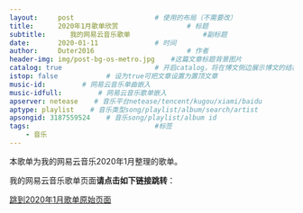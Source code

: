 ```yaml
---
layout:     post   				    # 使用的布局（不需要改）
title:      2020年1月歌单欣赏 				# 标题 
subtitle:      我的网易云音乐歌单                  #副标题
date:       2020-01-11 				# 时间
author:     Duter2016 						# 作者
header-img: img/post-bg-os-metro.jpg 	#这篇文章标题背景图片
catalog: true 						# 开启catalog，将在博文侧边展示博文的结构
istop: false            # 设为true可把文章设置为置顶文章
music-id:         # 网易云音乐单曲嵌入
music-idfull:         # 网易云音乐歌单嵌入
apserver: netease    # 音乐平台netease/tencent/kugou/xiami/baidu
aptype: playlist    # 音乐类型song/playlist/album/search/artist
apsongid: 3187559524    # 音乐song/playlist/album id
tags:								#标签
    - 音乐
---
```

本歌单为我的网易云音乐2020年1月整理的歌单。

我的网易云音乐歌单页面**请点击如下链接跳转**：

[跳到2020年1月歌单原始页面](https://music.163.com/#/playlist?id=3187559524)

